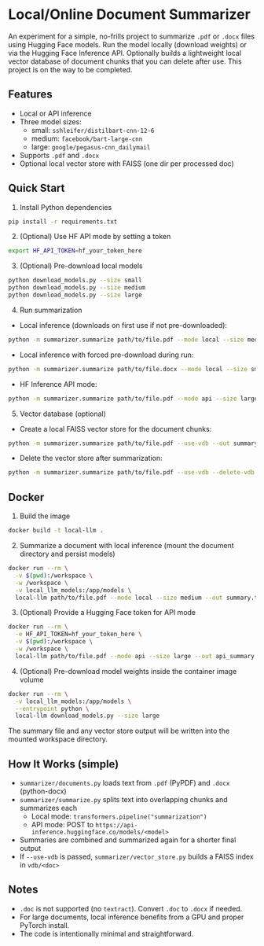 # Local/Online Document Summarizer

An experiment for a simple, no-frills project to summarize `.pdf` or `.docx` files using Hugging Face models. Run the model locally (download weights) or via the Hugging Face Inference API. Optionally builds a lightweight local vector database of document chunks that you can delete after use. This project is on the way to be completed.

## Features

- Local or API inference
- Three model sizes:
  - small: `sshleifer/distilbart-cnn-12-6`
  - medium: `facebook/bart-large-cnn`
  - large: `google/pegasus-cnn_dailymail`
- Supports `.pdf` and `.docx`
- Optional local vector store with FAISS (one dir per processed doc)

## Quick Start

1) Install Python dependencies

```bash
pip install -r requirements.txt
```

2) (Optional) Use HF API mode by setting a token

```bash
export HF_API_TOKEN=hf_your_token_here
```

3) (Optional) Pre-download local models

```bash
python download_models.py --size small
python download_models.py --size medium
python download_models.py --size large
```

4) Run summarization

- Local inference (downloads on first use if not pre-downloaded):

```bash
python -m summarizer.summarize path/to/file.pdf --mode local --size medium --out summary.txt
```

- Local inference with forced pre-download during run:

```bash
python -m summarizer.summarize path/to/file.docx --mode local --size small --download --out my_summary.txt
```

- HF Inference API mode:

```bash
python -m summarizer.summarize path/to/file.pdf --mode api --size large --out api_summary.txt
```

5) Vector database (optional)

- Create a local FAISS vector store for the document chunks:

```bash
python -m summarizer.summarize path/to/file.pdf --use-vdb --out summary.txt
```

- Delete the vector store after summarization:

```bash
python -m summarizer.summarize path/to/file.pdf --use-vdb --delete-vdb --out summary.txt
```

## Docker

1) Build the image

```bash
docker build -t local-llm .
```

2) Summarize a document with local inference (mount the document directory and persist models)

```bash
docker run --rm \
  -v $(pwd):/workspace \
  -w /workspace \
  -v local_llm_models:/app/models \
  local-llm path/to/file.pdf --mode local --size medium --out summary.txt
```

3) (Optional) Provide a Hugging Face token for API mode

```bash
docker run --rm \
  -e HF_API_TOKEN=hf_your_token_here \
  -v $(pwd):/workspace \
  -w /workspace \
  local-llm path/to/file.pdf --mode api --size large --out api_summary.txt
```

4) (Optional) Pre-download model weights inside the container image volume

```bash
docker run --rm \
  -v local_llm_models:/app/models \
  --entrypoint python \
  local-llm download_models.py --size large
```

The summary file and any vector store output will be written into the mounted workspace directory.

## How It Works (simple)

- `summarizer/documents.py` loads text from `.pdf` (PyPDF) and `.docx` (python-docx)
- `summarizer/summarize.py` splits text into overlapping chunks and summarizes each
  - Local mode: `transformers.pipeline("summarization")`
  - API mode: POST to `https://api-inference.huggingface.co/models/<model>`
- Summaries are combined and summarized again for a shorter final output
- If `--use-vdb` is passed, `summarizer/vector_store.py` builds a FAISS index in `vdb/<doc>`

## Notes

- `.doc` is not supported (no `textract`). Convert `.doc` to `.docx` if needed.
- For large documents, local inference benefits from a GPU and proper PyTorch install.
- The code is intentionally minimal and straightforward.
